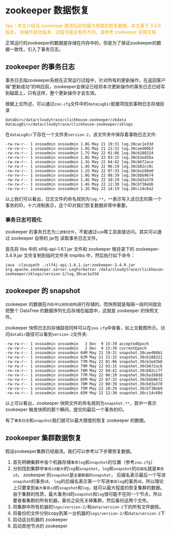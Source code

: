 # zookeeper 数据恢复

<font color=orange>tips：本文介绍当 zookeeper 崩溃后如何最大限度的恢复数据，本文基于 3.5.9 版本，
如操作其他版本，过程可能会有所不同，请参考 zookeeper 官网文档</font>

正常运行的zookeeper的数据是存储在内存中的，但是为了保证zookeeper的数据一致性，引入了事务日志。

## zookeeper 的事务日志

事务日志指zookeeper系统在正常运行过程中，针对所有的更新操作，在返回客户端“更新成功”的响应前，zookeeper会保证已经将本次更新操作的事务日志已经写到磁盘上，只有这样，整个更新操作才会生效。

根据上文所述，可以通过`zoo.cfg`文件中的`dataLogDir`配置项找到事物日志存储目录

~~~
dataDir=/data/cloudytrace/clickhouse-zookeeper/zkdata
dataLogDir=/data/cloudytrace/clickhouse-zookeeper/zklogs
~~~

在`dataLogDir`下存在一个文件夹`version-2`，该文件夹中保存着事物日志文件:

~~~
-rw-rw-r-- 1 snsoadmin snsoadmin 1.8G May 21 19:31 log.30cac1e33d
-rw-rw-r-- 1 snsoadmin snsoadmin 1.8G May 21 22:32 log.30caed00b3
-rw-rw-r-- 1 snsoadmin snsoadmin 1.7G May 22 01:06 log.30cb188324
-rw-rw-r-- 1 snsoadmin snsoadmin 1.8G May 22 03:15 log.30cb3ed3ba
-rw-rw-r-- 1 snsoadmin snsoadmin 1.3G May 22 04:42 log.30cb672ace
-rw-rw-r-- 1 snsoadmin snsoadmin 1.4G May 22 06:19 log.30cb82cc8c
-rw-rw-r-- 1 snsoadmin snsoadmin 1.2G May 22 07:33 log.30cba188e0
-rw-rw-r-- 1 snsoadmin snsoadmin 1.0G May 22 08:39 log.30cbbb9674
-rw-rw-r-- 1 snsoadmin snsoadmin 1.4G May 22 10:29 log.30cbd3a378
-rw-rw-r-- 1 snsoadmin snsoadmin 1.4G May 22 12:30 log.30cbf38ebb
-rw-rw-r-- 1 snsoadmin snsoadmin 1.3G May 22 14:19 log.30cc14c6a2
~~~

以上我们可以看出，日志文件的命名规则为`log.**`，`**`表示写入该日志的第一个事务的ID，十六进制表示，这个ID对我们恢复数据非常中重要。

### 事务日志可视化

zookeeper 的事务日志为`二进制文件`，不能通过`vim`等工具直接访问。其实可以通过 zookeeper 自带的 jar包 读取事务日志文件。

首先将 libs 中的 slf4j-api-1.6.1.jar 文件和 zookeeper 根目录下的 zookeeper-3.4.9.jar 文件复制到临时文件夹 tmplibs
中，然后执行如下命令：

~~~
java -classpath .:slf4j-api-1.6.1.jar:zookeeper-3.4.9.jar org.apache.zookeeper.server.LogFormatter /data/cloudytrace/clickhouse-zookeeper/zklogs/version-2/log.30cac1e33d
~~~

## zookeeper 的 snapshot

zookeeper 的数据在`内存中以树形结构`进行存储的，而快照就是每隔一段时间就会把整个 DataTree 的数据序列化后存储在磁盘中，这就是
zookeeper 的快照文件。

zookeeper 快照日志的存储路径同样可以在`zoo.cfg`中查看，如上文截图所示。访问`dataDir`路径可以看到`version-2`文件夹:

~~~
-rw-rw-r-- 1 snsoadmin snsoadmin   2 Dec  9 15:39 acceptedEpoch
-rw-rw-r-- 1 snsoadmin snsoadmin   2 Dec  9 15:39 currentEpoch
-rw-rw-r-- 1 snsoadmin snsoadmin 64M May 21 19:31 snapshot.30caed00b1
-rw-rw-r-- 1 snsoadmin snsoadmin 62M May 21 22:32 snapshot.30cb188321
-rw-rw-r-- 1 snsoadmin snsoadmin 77M May 22 01:06 snapshot.30cb3ed3b8
-rw-rw-r-- 1 snsoadmin snsoadmin 79M May 22 03:15 snapshot.30cb672acb
-rw-rw-r-- 1 snsoadmin snsoadmin 76M May 22 04:42 snapshot.30cb82cc7f
-rw-rw-r-- 1 snsoadmin snsoadmin 77M May 22 06:19 snapshot.30cba188dd
-rw-rw-r-- 1 snsoadmin snsoadmin 85M May 22 07:33 snapshot.30cbbb9672
-rw-rw-r-- 1 snsoadmin snsoadmin 78M May 22 08:39 snapshot.30cbd3a370
-rw-rw-r-- 1 snsoadmin snsoadmin 75M May 22 10:29 snapshot.30cbf38eb9
-rw-rw-r-- 1 snsoadmin snsoadmin 65M May 22 12:30 snapshot.30cc14c69d
~~~

以上可以看出，zookeeper 快照文件的命名规则为`snapshot.**`，其中`**`表示 zookeeper 触发快照的那个瞬间，提交的最后一个事务的ID。

有了`事务日志`和`snapshot`我们就可以最大限度的恢复 zookeeper 的数据。

## zookeeper 集群数据恢复

假设zookeeper集群已经崩溃。我们可以参考以下步骤恢复数据。

1. 首先明确集群中各个机器存储`事务log`和`snapshot`的位置（参考`zoo.cfg`）
2. 分别找到集群中`事务id最大`的`log`和`snapshot`，`log`和`snapshot`的`后缀名`就是`事务id`，
   zookeeper 的`snapshot`是`全量数据的snapshot`， 后缀名表示最后一个写进`snapshot`的事务id，
   `log`的后缀名表示第一个写进`事务log`的事务id，所以理论上只要拿到`最大事务id`的`snapshot`和`log`，就可以最大程度的恢复集群的数据。
   由于集群的性质，最大事务id的`snapshot`和`log`很可能不在同一个节点，所以要查看集群的所有机器，备份之前先关掉集群，然后备份这两个文件。
3. 将集群中所有机器的`logs/version-2/`和`data/version-2`下的所有文件删除。
4. 将备份的文件分别copy到某一台机器的`logs/version-2/`和`data/version-2`下
5. 启动这台机器的 zookeeper
6. 启动其他节点的 zookeeper

